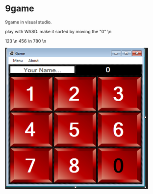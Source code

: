 # 9game
 9game in visual studio.

play with WASD. make it sorted by moving the "0" \n

123 \n
456 \n
780 \n


![screenshot](screenshot.png)
